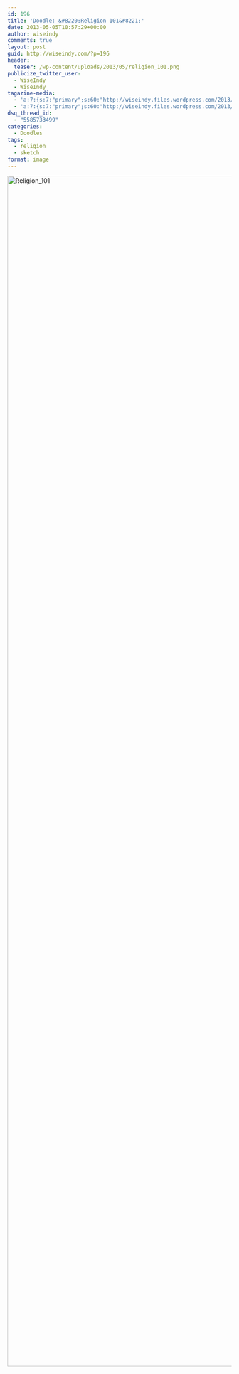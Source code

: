 ```yaml
---
id: 196
title: 'Doodle: &#8220;Religion 101&#8221;'
date: 2013-05-05T10:57:29+00:00
author: wiseindy
comments: true
layout: post
guid: http://wiseindy.com/?p=196
header:
  teaser: /wp-content/uploads/2013/05/religion_101.png
publicize_twitter_user:
  - WiseIndy
  - WiseIndy
tagazine-media:
  - 'a:7:{s:7:"primary";s:60:"http://wiseindy.files.wordpress.com/2013/05/religion_101.png";s:6:"images";a:1:{s:60:"http://wiseindy.files.wordpress.com/2013/05/religion_101.png";a:6:{s:8:"file_url";s:60:"http://wiseindy.files.wordpress.com/2013/05/religion_101.png";s:5:"width";i:1000;s:6:"height";i:2789;s:4:"type";s:5:"image";s:4:"area";i:2789000;s:9:"file_path";b:0;}}s:6:"videos";a:0:{}s:11:"image_count";i:1;s:6:"author";s:8:"30670183";s:7:"blog_id";s:8:"50713731";s:9:"mod_stamp";s:19:"2013-05-05 07:57:29";}'
  - 'a:7:{s:7:"primary";s:60:"http://wiseindy.files.wordpress.com/2013/05/religion_101.png";s:6:"images";a:1:{s:60:"http://wiseindy.files.wordpress.com/2013/05/religion_101.png";a:6:{s:8:"file_url";s:60:"http://wiseindy.files.wordpress.com/2013/05/religion_101.png";s:5:"width";i:1000;s:6:"height";i:2789;s:4:"type";s:5:"image";s:4:"area";i:2789000;s:9:"file_path";b:0;}}s:6:"videos";a:0:{}s:11:"image_count";i:1;s:6:"author";s:8:"30670183";s:7:"blog_id";s:8:"50713731";s:9:"mod_stamp";s:19:"2013-05-05 07:57:29";}'
dsq_thread_id:
  - "5585733499"
categories:
  - Doodles
tags:
  - religion
  - sketch
format: image
---
```

<img class="alignnone size-full wp-image-198" alt="Religion_101" src="http://wiseindy.com/wp-content/uploads/2013/05/religion_101.png" width="960" height="2677" />